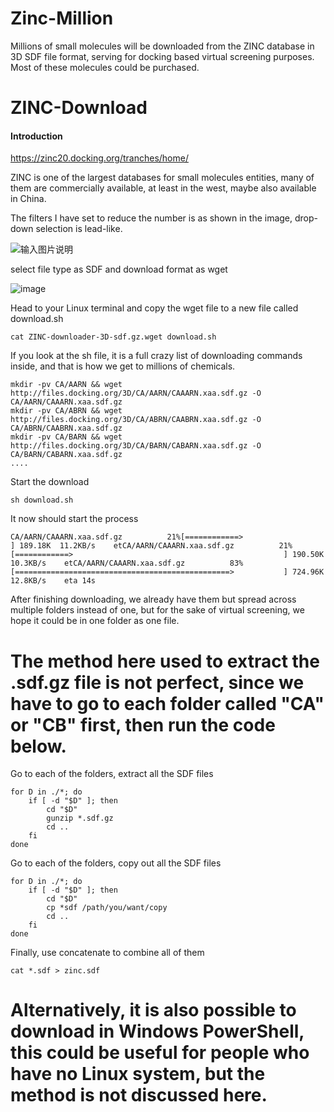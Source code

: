 # Zinc-Million
Millions of small molecules will be downloaded from the ZINC database in 3D SDF file format, serving for docking based virtual screening purposes. Most of these molecules could be purchased.

# ZINC-Download

#### Introduction

https://zinc20.docking.org/tranches/home/

ZINC is one of the largest databases for small molecules entities, many of them are commercially available, at least in the west, maybe also available in China.

The filters I have set to reduce the number is as shown in the image, drop-down selection is lead-like.

![输入图片说明](01image.png)

select file type as SDF and download format as wget

![image](https://user-images.githubusercontent.com/75652473/149164049-7e0dcd10-f4fa-4198-84e8-029d4dc8e008.png)



Head to your Linux terminal and copy the wget file to a new file called download.sh


```
cat ZINC-downloader-3D-sdf.gz.wget download.sh
```

If you look at the sh file, it is a full crazy list of downloading commands inside, and that is how we get to millions of chemicals.


```
mkdir -pv CA/AARN && wget http://files.docking.org/3D/CA/AARN/CAAARN.xaa.sdf.gz -O CA/AARN/CAAARN.xaa.sdf.gz
mkdir -pv CA/ABRN && wget http://files.docking.org/3D/CA/ABRN/CAABRN.xaa.sdf.gz -O CA/ABRN/CAABRN.xaa.sdf.gz
mkdir -pv CA/BARN && wget http://files.docking.org/3D/CA/BARN/CABARN.xaa.sdf.gz -O CA/BARN/CABARN.xaa.sdf.gz
....
```
Start the download 

```
sh download.sh
```
It now should start the process 


```
CA/AARN/CAAARN.xaa.sdf.gz          21%[============>                                               ] 189.18K  11.2KB/s    etCA/AARN/CAAARN.xaa.sdf.gz          21%[============>                                               ] 190.50K  10.3KB/s    etCA/AARN/CAAARN.xaa.sdf.gz          83%[================================================>           ] 724.96K  12.8KB/s    eta 14s  
```



After finishing downloading, we already have them but spread across multiple folders instead of one, but for the sake of virtual screening, we hope it could be in one folder as one file.

# The method here used to extract the .sdf.gz file is not perfect, since we have to go to each folder called "CA" or "CB" first, then run the code below.

Go to each of the folders, extract all the SDF files

```
for D in ./*; do
    if [ -d "$D" ]; then
        cd "$D"
        gunzip *.sdf.gz
        cd ..
    fi
done
```
Go to each of the folders, copy out all the SDF files

```
for D in ./*; do
    if [ -d "$D" ]; then
        cd "$D"
        cp *sdf /path/you/want/copy
        cd ..
    fi
done
```
Finally, use concatenate to combine all of them

```
cat *.sdf > zinc.sdf
```

# Alternatively, it is also possible to download in Windows PowerShell, this could be useful for people who have no Linux system, but the method is not discussed here.


